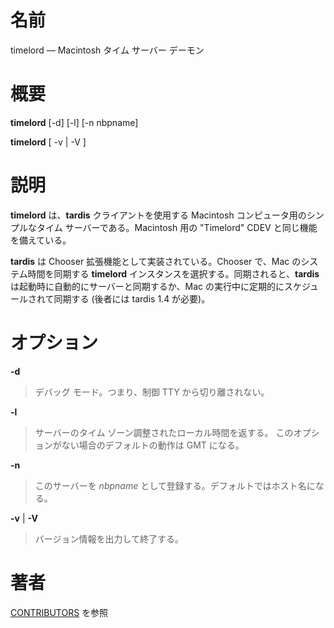 # 名前

timelord — Macintosh タイム サーバー デーモン

# 概要

**timelord** [-d] [-l] [-n nbpname]

**timelord** [ -v | -V ]

# 説明

**timelord** は、**tardis** クライアントを使用する Macintosh
コンピュータ用のシンプルなタイム サーバーである。Macintosh 用の "Timelord"
CDEV と同じ機能を備えている。

**tardis** は Chooser 拡張機能として実装されている。Chooser で、Mac
のシステム時間を同期する **timelord**
インスタンスを選択する。同期されると、**tardis**
は起動時に自動的にサーバーと同期するか、Mac
の実行中に定期的にスケジュールされて同期する (後者には tardis 1.4
が必要)。

# オプション

**-d**

> デバッグ モード。つまり、制御 TTY から切り離されない。

**-l**

> サーバーのタイム ゾーン調整されたローカル時間を返する。
このオプションがない場合のデフォルトの動作は GMT になる。

**-n** <nbpname>

> このサーバーを *nbpname*
として登録する。デフォルトではホスト名になる。

**-v** | **-V**

> バージョン情報を出力して終了する。

# 著者

[CONTRIBUTORS](https://netatalk.io/contributors) を参照
